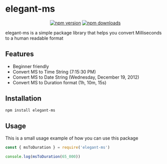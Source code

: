 # elegant-ms

<div align="center">
    <a href="https://www.npmjs.com/package/elegant-ms"><img src="https://img.shields.io/npm/v/elegant-ms?maxAge=3600" alt="npm version" /></a>
    <a href="https://www.npmjs.com/package/elegant-ms"><img src="https://img.shields.io/npm/dt/elegant-ms?maxAge=3600" alt="npm downloads" /></a>
</div>

elegant-ms is a simple package library that helps you convert Milliseconds to a human readable format

## Features

-   Beginner friendly
-   Convert MS to Time String (7:15:30 PM)
-   Convert MS to Date String (Wednesday, December 19, 2012)
-   Convert MS to Duration format (1h, 10m, 15s)

## Installation

```bash
npm install elegant-ms
```

## Usage

This is a small usage example of how you can use this package

```js
const { msToDuration } = require('elegant-ms')

console.log(msToDuration(65_000))
```